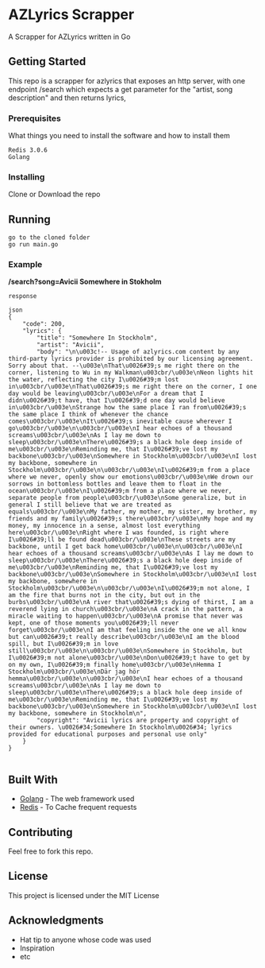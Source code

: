 # AZLyrics Scrapper

A Scrapper for AZLyrics written in Go

## Getting Started

This repo is a scrapper for azlyrics that exposes an http server, with one endpoint /search which expects a get parameter for the "artist, song description" and then returns lyrics, 

### Prerequisites

What things you need to install the software and how to install them

```
Redis 3.0.6
Golang

```

### Installing

Clone or Download the repo

## Running

```
go to the cloned folder
go run main.go
```

### Example

**/search?song=Avicii Somewhere in Stokholm**

```
response 

json
{
    "code": 200,
    "lyrics": {
        "title": "Somewhere In Stockholm",
        "artist": "Avicii",
        "body": "\n\u003c!-- Usage of azlyrics.com content by any third-party lyrics provider is prohibited by our licensing agreement. Sorry about that. --\u003e\nThat\u0026#39;s me right there on the corner, listening to Wu in my Walkman\u003cbr/\u003e\nNeon lights hit the water, reflecting the city I\u0026#39;m lost in\u003cbr/\u003e\nThat\u0026#39;s me right there on the corner, I one day would be leaving\u003cbr/\u003e\nFor a dream that I didn\u0026#39;t have, that I\u0026#39;d one day would believe in\u003cbr/\u003e\nStrange how the same place I ran from\u0026#39;s the same place I think of whenever the chance comes\u003cbr/\u003e\nIt\u0026#39;s inevitable cause wherever I go\u003cbr/\u003e\n\u003cbr/\u003e\nI hear echoes of a thousand screams\u003cbr/\u003e\nAs I lay me down to sleep\u003cbr/\u003e\nThere\u0026#39;s a black hole deep inside of me\u003cbr/\u003e\nReminding me, that I\u0026#39;ve lost my backbone\u003cbr/\u003e\nSomewhere in Stockholm\u003cbr/\u003e\nI lost my backbone, somewhere in Stockholm\u003cbr/\u003e\n\u003cbr/\u003e\nI\u0026#39;m from a place where we never, openly show our emotions\u003cbr/\u003e\nWe drown our sorrows in bottomless bottles and leave them to float in the ocean\u003cbr/\u003e\nI\u0026#39;m from a place where we never, separate people from people\u003cbr/\u003e\nSome generalize, but in general I still believe that we are treated as equals\u003cbr/\u003e\nMy father, my mother, my sister, my brother, my friends and my family\u0026#39;s there\u003cbr/\u003e\nMy hope and my money, my innocence in a sense, almost lost everything here\u003cbr/\u003e\nRight where I was founded, is right where I\u0026#39;ll be found dead\u003cbr/\u003e\nThese streets are my backbone, until I get back home\u003cbr/\u003e\n\u003cbr/\u003e\nI hear echoes of a thousand screams\u003cbr/\u003e\nAs I lay me down to sleep\u003cbr/\u003e\nThere\u0026#39;s a black hole deep inside of me\u003cbr/\u003e\nReminding me, that I\u0026#39;ve lost my backbone\u003cbr/\u003e\nSomewhere in Stockholm\u003cbr/\u003e\nI lost my backbone, somewhere in Stockholm\u003cbr/\u003e\n\u003cbr/\u003e\nI\u0026#39;m not alone, I am the fire that burns not in the city, but out in the burbs\u003cbr/\u003e\nA river that\u0026#39;s dying of thirst, I am a reverend lying in church\u003cbr/\u003e\nA crack in the pattern, a miracle waiting to happen\u003cbr/\u003e\nA promise that never was kept, one of those moments you\u0026#39;ll never forget\u003cbr/\u003e\nI am that feeling inside the one we all know but can\u0026#39;t really describe\u003cbr/\u003e\nI am the blood spill, but I\u0026#39;m in love still\u003cbr/\u003e\n\u003cbr/\u003e\nSomewhere in Stockholm, but I\u0026#39;m not alone\u003cbr/\u003e\nDon\u0026#39;t have to get by on my own, I\u0026#39;m finally home\u003cbr/\u003e\nHemma I Stockholm\u003cbr/\u003e\nDär jag hör hemma\u003cbr/\u003e\n\u003cbr/\u003e\nI hear echoes of a thousand screams\u003cbr/\u003e\nAs I lay me down to sleep\u003cbr/\u003e\nThere\u0026#39;s a black hole deep inside of me\u003cbr/\u003e\nReminding me, that I\u0026#39;ve lost my backbone\u003cbr/\u003e\nSomewhere in Stockholm\u003cbr/\u003e\nI lost my backbone, somewhere in Stockholm\n",
        "copyright": "Avicii lyrics are property and copyright of their owners. \u0026#34;Somewhere In Stockholm\u0026#34; lyrics provided for educational purposes and personal use only"
    }
}


```

## Built With

* [Golang](http://www.dropwizard.io/1.0.2/docs/) - The web framework used
* [Redis](https://maven.apache.org/) - To Cache frequent requests

## Contributing

Feel free to fork this repo.

## License

This project is licensed under the MIT License 

## Acknowledgments

* Hat tip to anyone whose code was used
* Inspiration
* etc
